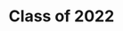 ---
title: Class of 2022
banner: twentytwos
position: -2022
year: 2022
brothers:
  - initials: AXA
    name: Adit Abraham
    activities: Startlabs, Contrary Capital, reminiscing over wrestling
    major: Computer Science and Engineering (6-3)
    hometown: Salisbury, MD
    quote: Hair dye is to be administered by professionals only.
    nickname: Adept Abe
    blurb: >
      Adit is a man who seeks opportunity. A sophomore rush, he dedicated his first year at the Institute to becoming the biggest entrepreneurship mans the world has ever seen. Now, hopeful undergraduate founders and sucessful entrepreneur alums alike approach him with zeal, hoping that Adit may grant them access to the enterprising community of MIT. Adit holds the keys to the castle, and by his unrivaled generosity we know there could be no better occupant of the throne.

      The Journey of Adit began at birth. Originally from New Delhi, the young boy moved to glorious Maryland at the precocious age of 8. He was an explorer, a seer of sights, a dabbler in youth wrestling, and when he finally came of age, he was enveloped by the blocky escape that is Minecraft. His survival skills were unrivaled, but his obsession eventually turned away from crafting networks of redstone and towards cultivating networks of <i>working professionals</i>. Adit became the unchallenged rival of LinkedIn, and even came close to connecting with the Daily Show's Hasan Minhaj. The DMs never stopped, opportunities flourished, and the man only found a worthy contender when he first entered the doors of PKT. 

      The Journey of Adit is far from over, and any man, woman, or child who has the honor to pass him by in the Infinite may be considered part of said Journey. Whatever his future may hold, it is inexorably linked to his brothers of Phi Kappa Theta Fraternity.
  - initials: LJI
    name: Luke Igel
    activities: SBC, MIT Driverless, Startups
    major: Computer Science (6-3), Philosophy (24-1)
    hometown: Chanhassen, MN
    quote: x
    nickname: Mr. Stealyogurl (you should ask him about that)
    blurb: >
      You better hide your girl in the presence of this man. With his luscious locks of brown hair, Luke
      is known to charm any girl that sets their eyes upon him. Every word he speaks further allures
      them. Seriously, try having a conversation with him. I guarantee you this will be a one of a kind
      experience. Whether it’s about his startups ideas, metaphysical topics, or even conspiracy
      theories you will never get bored of what Luke has to say, with each conversation leaving you
      wishing for another. Also do not let his scrawny appearance deceive you. This man used to own
      a pair of the most amazing abs, now hidden away for the greater good of the world. Who knows
      what dangers might befall if he were to release the destructive powers of his abs. You’ll
      constantly find Luke running around campus with all the various extracurriculars he’s involved
      with. But as busy as he may be, this man will always have time to smash. 
  - initials: AXC
    name: Andrew Chen
    activities: x
    major: x
    hometown: x
    quote: x
    nickname: x
    blurb: >
      Under construction. For any queries, please email hmturner@mit.edu.
  - initials: HMT
    name: Herbert Turner
    activities: Rocket building, hair dying
    major: Aerospace Engineering (16)
    hometown: Phoenixville, PA
    quote: Guys, it's not a phase.
    nickname: Herbie
    blurb: >
      Herbert(1) M. Turner IV, the proud king of the Hurbitat, hails from the small pond known as Phoenixville, Pennsylvania. As a thicc fish, Herbs has always pursued difficult challenges in life. If none can be found, Herbie has been known to sabotage his own success in order to increase the rigor of life(2). This motivated attitude led HMT to attend Phillips Academy Andover! There King Turner flourished and a passion for AeroAstro was ignited. To this day, some still refer to him as “MatchStick”. Humble MatchStick refuses to create a LinkedIn, as he needs no praise for his accomplishments(3). Inspired by his own image, Herbert aspires to build big rockets!!

      (1)The M is abbreviated as profanities are not allowed on our brotherly website. 
      (2)Examples of such behavior include drinking while working on essays to decrease brain function, and taking 2 UROPs while taking Unified
      (3)These accomplishments include mastering the Chinese language solely by watching Ni Hao, Kai-Lan and attending class, not because of necessity, but as a courtesy to the teacher.
  - initials: GUS
    name: Gerardo Segura
    activities: Society of Hispanic Professional Engineers
    major: Computer Science (6-3)
    hometown: Beaumont, TX
    quote: Big mans
    nickname: Gerry
    blurb: >
      On the night of February 26, 2000, an oil rig about 1.3 km. off the coast of Beaumont, Texas began to emit a deep, powerful, MOIST schlupping sound. Within a few minutes, it had squirted some ~300 barrels of crude into the stagnant surrounding waters, killing so many fish that the decaying corpses quickly warmed the sea to 37℃, the temperature of freshly drawn human blood. The fumes from the rotting fish reacted with the industrial exudates of the maquiladoras across the border, and dyed the air with a thick crimson, the throbbing, organic red of an infected eye.
      The younger, more cynical oilmen, there only for a few years to earn a bit and move on with their lives, will tell you that the spill was a natural tragedy. It was nothing more than gas buildup and faulty engineering, for “the earth has bubbles as the water has, and these are of them.” But the old men, those who’ve been there for as long as memory, might tell you otherwise. They have a reverence for the abyss, and speak in hushed tones of a name passed down through generations: Khero Kharo, a native Karankawa term meaning “buried blood-spirit sent by the silver canoe on the Milky Way.” How dare we drill too deep, they whisper, and disturb powers that have slept for millenia?
      But these are superstitions, and the hallucinogenic effects of that night’s chemical fumes were apparently pretty similar to those of psilocybin, so who remembers for sure what really happened? What we do know, however, is that the very next morning in Beaumont, after the fumes had precipitated into a shower of fine, red dust, a child was born. This child, Gerardo Segura, would exhibit an almost supernatural intellect from a young age. As a student at Andover, he was indestructible, and left his peers behind in a cloud of (maybe slightly red) dust. Here at MIT, he’s experienced a meteoric rise through the leaderships of both PKT and SHPE, and we all must consider what his rise to power might mean for mankind. One meaning is clear: the brothers of PKT sure are fortunate to have this merciful, legitimately benevolent spirit on our side.
  - initials: CJL
    name: Chih-Wei Joshua Liu
    activities: Research, Volunteering, Church, Peer Ears, PKT Community Service Chair, Pre-Med Stuff, Being a great friend
    major: Physics (8)
    hometown: Santa Clara, CA & Hsinchu, Taiwan
    quote: Oh, uhh, yeah, sure
    nickname: Josh
    blurb: >
       Passionate and compassionate, dedicated and humble – just four of the many adjectives the brothers of the Phi Kappa Theta use to describe Joshua Liu, a true king amongst men who cares too much about saving humanity to join business clubs. Some of his other attributes include being philosophical, in a Nostradamic fashion, and slightly intimidatingly efficient at all aspects of life, as every good premed is (but especially Josh, @med schools). An early morning hustler, Josh can be spotted grinding on large biochemistry textbooks or yelling at PKT brothers to do their community service requirements from sunrise to precisely midnight, as he always ensures to get his beauty sleep; however, don’t be mistaken, for he’s constantly an open ear to anyone in need, a mental health advocate on campus, and beautifully in touch with his emotions (as evidenced by his hidden acting talents). Josh is a man that you will learn to only love more with time, and one of PKT’s finest gems. And oh, umm, yeah, fun fact: he also has a fraternal twin brother at MIT named Julian!
  - initials: SVS
    name: Shreyas Srinivasan
    activities: AOPS, MCG, PokerBots
    major: Computer Science and Engineering (6-3)
    hometown: Plainsboro, NJ
    quote: My hero
    nickname: DJ ShreyWay
    blurb: >
      Not long after sending Princeton a rejection letter and coming to MIT, Shreyas received an honorary doctorate in pull-game from Brandeis University. When he isn’t formulating combinatorial proofs, he’s making huge innovations in music theory as the best DJ that PKT has seen in decades. With jet-black hair complementing his ebony glasses that frame his chiseled visage, Shreyas towers over you at 6’0”—but ever since he was little, he has shown great promise in math, debate, and BollyX dancing. Women and trading firms alike find him irresistible, and if you spend enough time around Shreyas, you might just find that you feel the same way.
  - initials: TTA
    name: Tiwalayo Aina
    activities: Chocolate City, Smash (1st in PKT)
    major: Mathematics with Computer Science (18C), Finance (15-3)
    hometown: Allen, TX
    quote: THAT’S WIIIILLLD!
    nickname: Tiwaaaaaaa
    blurb: >
      According to Nigerian scripture, the Aina dynasty began when lightning struck the Library of Lagos. In an explosion of flame comparable to the burning of Alexandria, all of Africa’s books were fused into a singularity of knowledge. The gods rushed from the heavens to prevent the inevitable but they were too late. Tiwalayo Aina was born.

      Not even the Greek gods can achieve what this Nigerian prince could do at birth. Tiwa wrote Les Misérables in its original French at the age of three, and within two years had conquered the neighboring African tribes — alone — by fencing. At eight, he discovered the magic of mathematics, and by the age of eleven had written books on both real and complex analysis.

      Unsatisfied with an empire stretching across merely Africa, Tiwa set his sights abroad in the name of conquest. Upon leaving the sacred lands, however, he broke out into violent hives. Indeed, his fatal allergies to the world outside his homeland were the cost of his superhuman knowledge. Unafraid, he continued his quest to East Asia, where he caught a chronic case of yellow fever after challenging China’s best to a math competition. He won, of course.

      After a four hundred-year gap in recorded Nigerian history, of which Tiwa claims to have no recollection, he appeared on MIT’s campus. He can be found taking no fewer than eight classes each semester, sleeping no more than two hours every night, making no less than nine figures, and majoring in no fewer than three subjects.
  - initials: BMA
    name: Brendan Ashworth
    activities: Running, startlabs, Formula One
    major: Physics (8)
    hometown: Altadena, CA
    quote: Oh my Lanta! That’s a Big Nut.
    nickname: Bashworth
    blurb: >
      Many moons ago, outside Pasadena, California in the charming unincorporated-territory of Altadena, Brendan triumphantly emerged from the womb. Bashworth is a true enigma. The man seemingly does and knows everything, moving with the smoothness of Swiss transportation. Although he was voted most likely to also be a serial killer, this evil genius is a charming, suave chad always looking to get a lil somethin’ on the side. Just take a minute to watch how effortlessly he dominates his opponents in pool or chess, and you’ll succumb like the rest of us. Brendan is usually a quiet fellow, but when he’s riled up the man is wild. He will start spurting out his favorite three-letter exclamatory remarks in lieu of any other legitimate reply or just to set the mood. Bet! Nut! Anti-Nut! Big sad! He repeatedly drops down like your favorite stripper, keeping a single arm erect as he busts it down, putting on a show for all. It’s a sight that makes even the most seasoned players swoon. Even still, Brendan could hold a beyond-competent conversation on quantum or particle physics. To top it off, Brendan is a classically trained negotiator who prefers the give-nothing-get-everything approach. Just what is he holding all his cards for? We still don’t know. 
  - initials: CMH
    name: Caleb Harris
    activities: Jumping, sleeping, startlabs, league of legends
    major: Computer Science and Engineering (6-3), Brain and Cognitive Sciences (9)
    hometown: Nashville, TN
    quote: ASSSKRRRRRRRRRRRRRRRRRRRRRRT
    nickname: Jumpman
    blurb: >
      Gifted to humanity in the small town of Pleasonton, California, Caleb exitted the womb already attired in the finest Italian garments money can buy. After 10 years in Pleasonton, he realized it would be criminal to withold his talents from the rest of the world and as such he rellocated to the one, the only, Nashville, Tennessee. It was here that his jumping ability was finally realized. Nowadays after having achieved peak jumping form he is rumored to be able to box jump entire buildings, however, because of his heart of gold, he chooses to limit his leaps during competitions in order to avoid destroying the spirits of all other competitors. When he's not jumping or tending to his personal silk worm farm, which he uses to weave his outfits daily you can find Caleb sleeping or listening to his favorite music genius, Young Thug. Though we may never get to observe a true Caleb Harris jump, we have already witnessed his greatest jump of all, into our hearts. 
  - initials: MAF
    name: Marc Felix
    activities: Sleeping, Volleyball, Robotics, Herbology
    major: Computer Science and Engineering (6-3)
    hometown: Los Angeles, CA
    quote: WARNING - Beware of HAIR
    nickname: Bushman
    blurb: >
      Hailing from the sunny beaches and smoggy skies of LA, Marc checks both H’s as a hipster and a hacker.  Rocking a beanie and a luscious lock of finely groomed hair, the Bushman himself rocks a distinctive style not unlike that of our dear brother Stephen Otremba. As an algorithms expert, the wild bushman can most likely be found in his natural habitat… his room… sleeping.  Yet, when it comes to physics, the Bushman has yet to show up to a single 8.02 class.  The Bushman seeks sustenance during the day and frequents the water hole at the Stud where he fills up on Red Bull and Arizona.  With the physique of a young stud, the fur of Chewbacca, and the Primitive Survival Rating of tarzan himself, the Bushman is a jack of many trades- from dancing to electrical systems.  Keep your eyes on this young man; one moment he’s here, the next, he’s in your computer system.  
  - initials: IKL
    name: Isaac Lau
    activities: x
    major: x
    hometown: x
    quote: x
    nickname: x
    blurb: >
      Under construction. For any queries, please email kevin@mit.edu.
  - initials: KAL
    name: Kevin Lu
    activities: Rowing, Pointing his finger at people, Car stuff, Not English
    major: Mechanical Engineering (2A)
    hometown: The Island of Misfit Toys, Massachusetts
    quote: Nice!
    nickname: Kal, Kal-L, Kev
    blurb: >
      Kevin. Oh, sweet Kevin. Our boy Kal-L is a lad of layers. From a distance, he’s just an incredibly attractive and very well-dressed young man. Step in close enough to hear him speak and you realize that you liked him better at a distance. The prevailing theory is that his mind relies on a recursive algorithm that builds unintelligible sentences from an array of independently logical phrases. Or perhaps the Portuguese brain in a Chinese body simply doesn’t allow for English communication. Whatever the reason for his mumbo-jumbo, Kevin is at heart one of the sweetest and most loving brothers in the house. Catch him vroomin’ in the all-white coupe or wandering around looking for his iPad stylus, Kevin Lu is a friend through and through.
  - initials: WWB
    name: Wesley Block
    activities: Singing, UROP, Basketball, MCG
    major: Materials Science and Engineering (3)
    hometown: Durham, NC
    quote: ...class flirt
    nickname: Wes
    blurb: >
      Born and raised in Durham, NC, Wes’s charm and sophistication makes any girl around him fall in love. Wes’s popularity has garnered him an extensive network of friends. While walking around campus, he’s sure to take his time, greeting every person that crosses his path. His charisma and soft voice will gain your trust, and you’ll soon find yourself opening up, revealing your deepest thoughts and secrets to him. Living by the mantra “value silence”, don’t be surprised if you catch him walking along the Harvard Bridge on a cold winter night. When he’s not overwhelmed with schoolwork, you could find Wes participating in extracurriculars around campus. From creating the technology behind Puma’s next basketball shoe, to partaking in the MIT Consulting Group, Wes is truly killing it.
  - initials: DSM
    name: David Magrefty
    activities: StartMIT, Taekwondo
    major: Computer Science and Engineering (6-3)
    hometown: Ashdod, Israel
    quote: x
    nickname: Kravmagrefty
    blurb: >
      Is it David Beckham? Is it Dave Franco? No, it's actually David Magrefty.

      Born in Ashdod, Israel, David is a true gentleman that is fluent in the languages of Hebrew, English, Python, node.JS, CSS, and love. Some see him as an army commander, we see him as a brother, and your girlfriend probably sees him as the man she wishes you could be. He's rigorously trained in the deadly martial art of Krav Maga but his stunning looks and charm are still the most lethal thing about him. When he isn't busy fielding stares from everyone in a 3-mile radius, David is usually busy finishing a pset due next semester in the MacGregor study room (either that or he's busy founding the next unicorn at MTC).
---